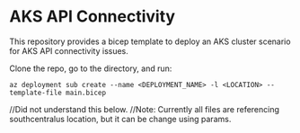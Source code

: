 # AKS API Connectivity

This repository provides a bicep template to deploy an AKS cluster scenario for AKS API connectivity issues.

Clone the repo, go to the directory, and run:

```plain-text
az deployment sub create --name <DEPLOYMENT_NAME> -l <LOCATION> --template-file main.bicep
```

//Did not understand this below.
//Note: Currently all files are referencing southcentralus location, but it can be change using params.
